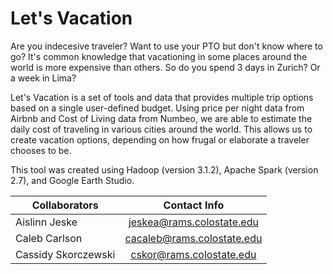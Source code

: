 # Let's Vacation

Are you indecesive traveler? Want to use your PTO but don't know where to go? It's common knowledge that vacationing in some
places around the world is more expensive than others. So do you spend 3 days in Zurich? Or a week in Lima?


Let's Vacation is a set of tools and data that provides multiple trip options based on a single user-defined budget. Using price
per night data from Airbnb and Cost of Living data from Numbeo, we are able to estimate the daily cost of traveling in various
cities around the world. This allows us to create vacation options, depending on how frugal or elaborate a traveler 
chooses to be.

This tool was created using Hadoop (version 3.1.2), Apache Spark (version 2.7), and Google Earth Studio.


| Collaborators | Contact Info | 
|----------|:-------------:|
Aislinn Jeske | jeskea@rams.colostate.edu
Caleb Carlson | cacaleb@rams.colostate.edu
Cassidy Skorczewski | cskor@rams.colostate.edu
